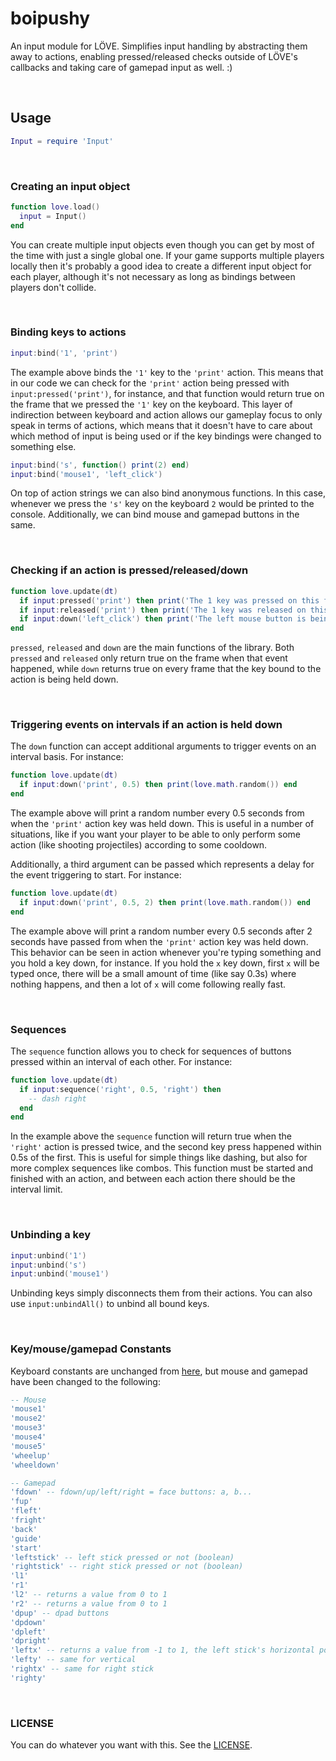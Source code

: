 # boipushy

An input module for LÖVE. Simplifies input handling by abstracting them away to actions,
enabling pressed/released checks outside of LÖVE's callbacks and taking care of gamepad input as well. :)

<br>

## Usage

```lua
Input = require 'Input'
```

<br>

### Creating an input object

```lua
function love.load()
  input = Input()
end
```

You can create multiple input objects even though you can get by most of the time with just a single global one. If your game supports multiple players locally then it's probably a good idea to create a different input object for each player, although it's not necessary as long as bindings between players don't collide.

<br>

### Binding keys to actions

```lua
input:bind('1', 'print')
```

The example above binds the `'1'` key to the `'print'` action. This means that in our code we can check for the `'print'` action being pressed with `input:pressed('print')`, for instance, and that function would return true on the frame that we pressed the `'1'` key on the keyboard. This layer of indirection between keyboard and action allows our gameplay focus to only speak in terms of actions, which means that it doesn't have to care about which method of input is being used or if the key bindings were changed to something else.

```lua
input:bind('s', function() print(2) end)
input:bind('mouse1', 'left_click')
```

On top of action strings we can also bind anonymous functions. In this case, whenever we press the `'s'` key on the keyboard `2` would be printed to the console. Additionally, we can bind mouse and gamepad buttons in the same.

<br>

### Checking if an action is pressed/released/down

```lua
function love.update(dt)
  if input:pressed('print') then print('The 1 key was pressed on this frame!') end
  if input:released('print') then print('The 1 key was released on this frame!') end
  if input:down('left_click') then print('The left mouse button is being held down!') end
end
```

`pressed`, `released` and `down` are the main functions of the library. Both `pressed` and `released` only return true on the frame when that event happened, while `down` returns true on every frame that the key bound to the action is being held down.

<br>

### Triggering events on intervals if an action is held down

The `down` function can accept additional arguments to trigger events on an interval basis. For instance:

```lua
function love.update(dt)
  if input:down('print', 0.5) then print(love.math.random()) end
end
```

The example above will print a random number every 0.5 seconds from when the `'print'` action key was held down. This is useful in a number of situations, like if you want your player to be able to only perform some action (like shooting projectiles) according to some cooldown.

Additionally, a third argument can be passed which represents a delay for the event triggering to start. For instance:

```lua
function love.update(dt)
  if input:down('print', 0.5, 2) then print(love.math.random()) end
end
```

The example above will print a random number every 0.5 seconds after 2 seconds have passed from when the `'print'` action key was held down. This behavior can be seen in action whenever you're typing something and you hold a key down, for instance. If you hold the `x` key down, first `x` will be typed once, there will be a small amount of time (like say 0.3s) where nothing happens, and then a lot of `x` will come following really fast. 

<br>

### Sequences

The `sequence` function allows you to check for sequences of buttons pressed within an interval of each other. For instance:

```lua
function love.update(dt)
  if input:sequence('right', 0.5, 'right') then
    -- dash right
  end
end
```

In the example above the `sequence` function will return true when the `'right'` action is pressed twice, and the second key press happened within 0.5s of the first. This is useful for simple things like dashing, but also for more complex sequences like combos. This function must be started and finished with an action, and between each action there should be the interval limit.

<br>

### Unbinding a key

```lua
input:unbind('1')
input:unbind('s')
input:unbind('mouse1')
```

Unbinding keys simply disconnects them from their actions. You can also use `input:unbindAll()` to unbind all bound keys.

<br>

### Key/mouse/gamepad Constants

Keyboard constants are unchanged from [here](https://www.love2d.org/wiki/KeyConstant), but mouse and gamepad have been changed to the following:

```lua
-- Mouse
'mouse1'
'mouse2'
'mouse3'
'mouse4'
'mouse5'
'wheelup'
'wheeldown'

-- Gamepad
'fdown' -- fdown/up/left/right = face buttons: a, b...
'fup'
'fleft'
'fright'
'back'
'guide'
'start'
'leftstick' -- left stick pressed or not (boolean)
'rightstick' -- right stick pressed or not (boolean)
'l1'
'r1'
'l2' -- returns a value from 0 to 1
'r2' -- returns a value from 0 to 1
'dpup' -- dpad buttons
'dpdown'
'dpleft'
'dpright'
'leftx' -- returns a value from -1 to 1, the left stick's horizontal position
'lefty' -- same for vertical
'rightx' -- same for right stick
'righty'
```

<br>

### LICENSE

You can do whatever you want with this. See the [LICENSE](https://github.com/adonaac/thomas/blob/master/LICENSE).
